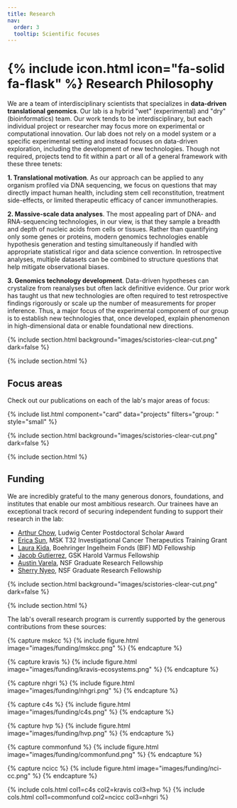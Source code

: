 ```yaml
---
title: Research
nav:
  order: 3
  tooltip: Scientific focuses
---
```


# {% include icon.html icon="fa-solid fa-flask" %} Research Philosophy

We are a team of interdisciplinary scientists that specializes in <b>data-driven translational genomics</b>.
Our lab is a hybrid "wet" (experimental) and "dry" (bioinformatics) team. Our work tends to be interdisciplinary, 
but each individual project or researcher may focus more on experimental or computational innovation. Our lab does not rely on a model system or a specific experimental setting and instead focuses on data-driven
exploration, including the development of new technologies. Though not required, projects tend to fit within a part or all of a general framework with these three tenets:

<b>1. Translational motivation</b>. As our approach can be applied to any organism profiled
via DNA sequencing, we focus on questions that may directly impact human health,
including stem cell reconstitution, treatment side-effects, or limited therapeutic efficacy 
of cancer immunotherapies.

<b>2. Massive-scale data analyses</b>. The most appealing part of DNA- and RNA-sequencing
technologies, in our view, is that they sample a breadth and depth of nucleic acids
from cells or tissues. Rather than quantifying only some genes or proteins,
modern genomics technologies enable hypothesis generation and testing simultaneously
if handled with appropriate statistical rigor and data science convention.
In retrospective analyses, multiple datasets can be combined to structure questions that help mitigate observational biases.

<b>3. Genomics technology development</b>. Data-driven hypotheses can crystalize
from reanalyses but often lack definitive evidence. Our prior work has taught us that new
technologies are often required to test retrospective findings rigorously or 
scale up the number of measurements for proper inference. Thus, a major focus of the
experimental component of our group is to establish new technologies that, once developed, 
explain phenomenon in high-dimensional data or enable foundational new directions. 



{% include section.html background="images/scistories-clear-cut.png" dark=false %}

{% include section.html %}

## Focus areas

Check out our publications on each of the lab's major areas of focus:

{% include list.html component="card" data="projects" filters="group: " style="small" %}

{% include section.html background="images/scistories-clear-cut.png" dark=false %}

{% include section.html %}

## Funding

We are incredibly grateful to the many generous donors, foundations, and institutes that enable our most ambitious research. 
Our trainees have an exceptional track record of securing independent funding to support their research in the lab:

- [Arthur Chow](https://clareaulab.com/members/arthur-chow.html), Ludwig Center Postdoctoral Scholar Award
- [Erica Sun](https://clareaulab.com/members/erica-sun.html), MSK T32 Investigational Cancer Therapeutics Training Grant
- [Laura Kida](https://clareaulab.com/members/laura-kida.html), Boehringer Ingelheim Fonds (BIF) MD Fellowship
- [Jacob Gutierrez](https://clareaulab.com/members/jacob-gutierrez.html), GSK Harold Varmus Fellowship
- [Austin Varela](https://clareaulab.com/members/austin-varela.html), NSF Graduate Research Fellowship
- [Sherry Nyeo](https://clareaulab.com/members/sherry-nyeo.html), NSF Graduate Research Fellowship

{% include section.html background="images/scistories-clear-cut.png" dark=false %}

{% include section.html %}

The lab's overall research program is currently supported by the generous contributions from these sources:

{% capture mskcc %}
{%
  include figure.html
  image="images/funding/mskcc.png"
%}
{% endcapture %}

{% capture kravis %}
{%
  include figure.html
  image="images/funding/kravis-ecosystems.png"
%}
{% endcapture %}

{% capture nhgri %}
{%
  include figure.html
  image="images/funding/nhgri.png"
%}
{% endcapture %}

{% capture c4s %}
{%
  include figure.html
  image="images/funding/c4s.png"
%}
{% endcapture %}

{% capture hvp %}
{%
  include figure.html
  image="images/funding/hvp.png"
%}
{% endcapture %}

{% capture commonfund %}
{%
  include figure.html
  image="images/funding/commonfund.png"
%}
{% endcapture %}

{% capture ncicc %}
{%
  include figure.html
  image="images/funding/nci-cc.png"
%}
{% endcapture %}


{% include cols.html col1=c4s col2=kravis col3=hvp %}
{% include cols.html col1=commonfund col2=ncicc col3=nhgri %}

